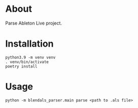 # About

Parse Ableton Live project.

# Installation

```
python3.9 -m venv venv
. venv/bin/activate
poetry install
```

# Usage

```
python -m blendals_parser.main parse <path to .als file>
```
